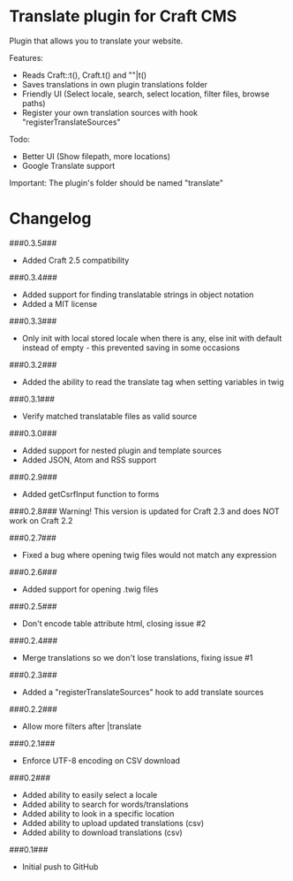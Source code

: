 Translate plugin for Craft CMS
=================

Plugin that allows you to translate your website.

Features:
- Reads Craft::t(), Craft.t() and ""|t()
- Saves translations in own plugin translations folder
- Friendly UI (Select locale, search, select location, filter files, browse paths)
- Register your own translation sources with hook "registerTranslateSources"

Todo:
- Better UI (Show filepath, more locations)
- Google Translate support

Important:
The plugin's folder should be named "translate"

Changelog
=================
###0.3.5###
- Added Craft 2.5 compatibility

###0.3.4###
- Added support for finding translatable strings in object notation
- Added a MIT license

###0.3.3###
- Only init with local stored locale when there is any, else init with default instead of empty - this prevented saving in some occasions

###0.3.2###
- Added the ability to read the translate tag when setting variables in twig

###0.3.1###
- Verify matched translatable files as valid source

###0.3.0###
- Added support for nested plugin and template sources
- Added JSON, Atom and RSS support

###0.2.9###
- Added getCsrfInput function to forms

###0.2.8###
Warning! This version is updated for Craft 2.3 and does NOT work on Craft 2.2

###0.2.7###
- Fixed a bug where opening twig files would not match any expression

###0.2.6###
- Added support for opening .twig files

###0.2.5###
- Don't encode table attribute html, closing issue #2

###0.2.4###
- Merge translations so we don't lose translations, fixing issue #1

###0.2.3###
- Added a "registerTranslateSources" hook to add translate sources

###0.2.2###
- Allow more filters after |translate

###0.2.1###
- Enforce UTF-8 encoding on CSV download

###0.2###
- Added ability to easily select a locale
- Added ability to search for words/translations
- Added ability to look in a specific location
- Added ability to upload updated translations (csv)
- Added ability to download translations (csv)

###0.1###
- Initial push to GitHub
